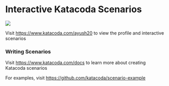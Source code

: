 # Interactive Katacoda Scenarios

[![](http://shields.katacoda.com/katacoda/ayush20/count.svg)](https://www.katacoda.com/ayush20 "Get your profile on Katacoda.com")

Visit https://www.katacoda.com/ayush20 to view the profile and interactive scenarios

### Writing Scenarios
Visit https://www.katacoda.com/docs to learn more about creating Katacoda scenarios

For examples, visit https://github.com/katacoda/scenario-example
